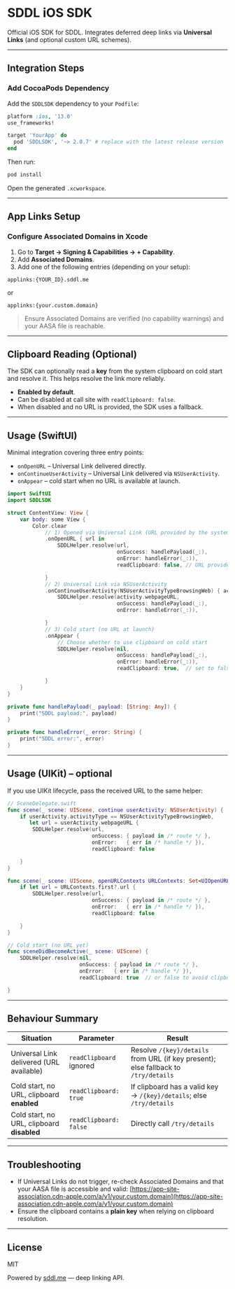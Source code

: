 # SDDL iOS SDK

Official iOS SDK for SDDL. Integrates deferred deep links via **Universal Links** (and optional custom URL schemes).

---

## Integration Steps

### Add CocoaPods Dependency

Add the `SDDLSDK` dependency to your `Podfile`:

```ruby
platform :ios, '13.0'
use_frameworks!

target 'YourApp' do
  pod 'SDDLSDK', '~> 2.0.7' # replace with the latest release version
end
```

Then run:

```bash
pod install
```

Open the generated `.xcworkspace`.

---

## App Links Setup

### Configure Associated Domains in Xcode

1. Go to **Target → Signing & Capabilities → + Capability**.
2. Add **Associated Domains**.
3. Add one of the following entries (depending on your setup):

```text
applinks:{YOUR_ID}.sddl.me
```

or

```text
applinks:{your.custom.domain}
```

> Ensure Associated Domains are verified (no capability warnings) and your AASA file is reachable.

---

## Clipboard Reading (Optional)

The SDK can optionally read a **key** from the system clipboard on cold start and resolve it. This helps resolve the link more reliably.

- **Enabled by default**.
- Can be disabled at call site with `readClipboard: false`.
- When disabled and no URL is provided, the SDK uses a fallback.


---

## Usage (SwiftUI)

Minimal integration covering three entry points:

- `onOpenURL` – Universal Link delivered directly.
- `onContinueUserActivity` – Universal Link delivered via `NSUserActivity`.
- `onAppear` – cold start when no URL is available at launch.

```swift
import SwiftUI
import SDDLSDK

struct ContentView: View {
    var body: some View {
        Color.clear
            // 1) Opened via Universal Link (URL provided by the system)
            .onOpenURL { url in
                SDDLHelper.resolve(url,
                                   onSuccess: handlePayload(_:),
                                   onError: handleError(_:)),
                                   readClipboard: false, // URL provided; clipboard not needed

            }
            // 2) Universal Link via NSUserActivity
            .onContinueUserActivity(NSUserActivityTypeBrowsingWeb) { activity in
                SDDLHelper.resolve(activity.webpageURL,
                                   onSuccess: handlePayload(_:),
                                   onError: handleError(_:)),

            }
            // 3) Cold start (no URL at launch)
            .onAppear {
                // Choose whether to use clipboard on cold start
                SDDLHelper.resolve(nil,
                                   onSuccess: handlePayload(_:),
                                   onError: handleError(_:)),
                                   readClipboard: true,  // set to false to disable clipboard

            }
    }
}

private func handlePayload(_ payload: [String: Any]) {
    print("SDDL payload:", payload)
}

private func handleError(_ error: String) {
    print("SDDL error:", error)
}
```

---

## Usage (UIKit) – optional

If you use UIKit lifecycle, pass the received URL to the same helper:

```swift
// SceneDelegate.swift
func scene(_ scene: UIScene, continue userActivity: NSUserActivity) {
    if userActivity.activityType == NSUserActivityTypeBrowsingWeb,
       let url = userActivity.webpageURL {
        SDDLHelper.resolve(url,
                           onSuccess: { payload in /* route */ },
                           onError:   { err in /* handle */ }),
                           readClipboard: false

    }
}

func scene(_ scene: UIScene, openURLContexts URLContexts: Set<UIOpenURLContext>) {
    if let url = URLContexts.first?.url {
        SDDLHelper.resolve(url,
                           onSuccess: { payload in /* route */ },
                           onError:   { err in /* handle */ }),
                           readClipboard: false

    }
}

// Cold start (no URL yet)
func sceneDidBecomeActive(_ scene: UIScene) {
    SDDLHelper.resolve(nil,
                       onSuccess: { payload in /* route */ },
                       onError:   { err in /* handle */ }),
                       readClipboard: true  // or false to avoid clipboard access

}
```

---

## Behaviour Summary

| Situation                                  | Parameter               | Result                                                                              |
| ------------------------------------------ | ----------------------- | ----------------------------------------------------------------------------------- |
| Universal Link delivered (URL available)   | `readClipboard` ignored | Resolve `/{key}/details` from URL (if key present); else fallback to `/try/details` |
| Cold start, no URL, clipboard **enabled**  | `readClipboard: true`   | If clipboard has a valid key → `/{key}/details`; else `/try/details`                |
| Cold start, no URL, clipboard **disabled** | `readClipboard: false`  | Directly call `/try/details`                                                        |

---

## Troubleshooting

- If Universal Links do not trigger, re-check Associated Domains and that your AASA file is accessible and valid: [https://app-site-association.cdn-apple.com/a/v1/your.custom.domain](https://app-site-association.cdn-apple.com/a/v1/your.custom.domain)
- Ensure the clipboard contains a **plain key** when relying on clipboard resolution.

---

## License

MIT

Powered by [sddl.me](https://sddl.me) — deep linking API.

